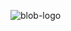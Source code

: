 ![blob-logo](https://user-images.githubusercontent.com/13873576/74070924-a7926280-4a02-11ea-8d4f-962b50b93d78.png)
